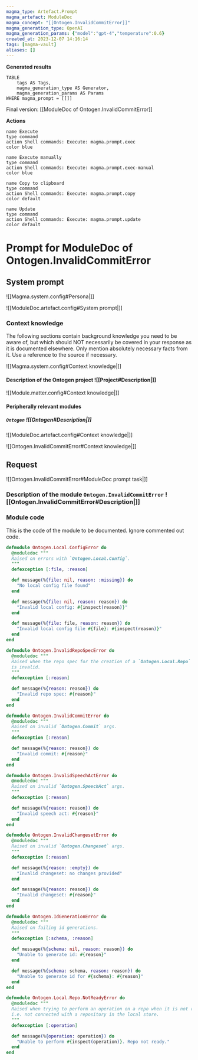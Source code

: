 ```yaml
---
magma_type: Artefact.Prompt
magma_artefact: ModuleDoc
magma_concept: "[[Ontogen.InvalidCommitError]]"
magma_generation_type: OpenAI
magma_generation_params: {"model":"gpt-4","temperature":0.6}
created_at: 2023-12-07 14:16:14
tags: [magma-vault]
aliases: []
---
```


**Generated results**

```dataview
TABLE
	tags AS Tags,
	magma_generation_type AS Generator,
	magma_generation_params AS Params
WHERE magma_prompt = [[]]
```

Final version: [[ModuleDoc of Ontogen.InvalidCommitError]]

**Actions**

```button
name Execute
type command
action Shell commands: Execute: magma.prompt.exec
color blue
```
```button
name Execute manually
type command
action Shell commands: Execute: magma.prompt.exec-manual
color blue
```
```button
name Copy to clipboard
type command
action Shell commands: Execute: magma.prompt.copy
color default
```
```button
name Update
type command
action Shell commands: Execute: magma.prompt.update
color default
```

# Prompt for ModuleDoc of Ontogen.InvalidCommitError

## System prompt

![[Magma.system.config#Persona|]]

![[ModuleDoc.artefact.config#System prompt|]]

### Context knowledge

The following sections contain background knowledge you need to be aware of, but which should NOT necessarily be covered in your response as it is documented elsewhere. Only mention absolutely necessary facts from it. Use a reference to the source if necessary.

![[Magma.system.config#Context knowledge|]]

#### Description of the Ontogen project ![[Project#Description|]]

![[Module.matter.config#Context knowledge|]]

#### Peripherally relevant modules

##### `Ontogen` ![[Ontogen#Description|]]

![[ModuleDoc.artefact.config#Context knowledge|]]

![[Ontogen.InvalidCommitError#Context knowledge|]]


## Request

![[Ontogen.InvalidCommitError#ModuleDoc prompt task|]]

### Description of the module `Ontogen.InvalidCommitError` ![[Ontogen.InvalidCommitError#Description|]]

### Module code

This is the code of the module to be documented. Ignore commented out code.

```elixir
defmodule Ontogen.Local.ConfigError do
  @moduledoc """
  Raised on errors with `Ontogen.Local.Config`.
  """
  defexception [:file, :reason]

  def message(%{file: nil, reason: :missing}) do
    "No local config file found"
  end

  def message(%{file: nil, reason: reason}) do
    "Invalid local config: #{inspect(reason)}"
  end

  def message(%{file: file, reason: reason}) do
    "Invalid local config file #{file}: #{inspect(reason)}"
  end
end

defmodule Ontogen.InvalidRepoSpecError do
  @moduledoc """
  Raised when the repo spec for the creation of a `Ontogen.Local.Repo`
  is invalid.
  """
  defexception [:reason]

  def message(%{reason: reason}) do
    "Invalid repo spec: #{reason}"
  end
end

defmodule Ontogen.InvalidCommitError do
  @moduledoc """
  Raised on invalid `Ontogen.Commit` args.
  """
  defexception [:reason]

  def message(%{reason: reason}) do
    "Invalid commit: #{reason}"
  end
end

defmodule Ontogen.InvalidSpeechActError do
  @moduledoc """
  Raised on invalid `Ontogen.SpeechAct` args.
  """
  defexception [:reason]

  def message(%{reason: reason}) do
    "Invalid speech act: #{reason}"
  end
end

defmodule Ontogen.InvalidChangesetError do
  @moduledoc """
  Raised on invalid `Ontogen.Changeset` args.
  """
  defexception [:reason]

  def message(%{reason: :empty}) do
    "Invalid changeset: no changes provided"
  end

  def message(%{reason: reason}) do
    "Invalid changeset: #{reason}"
  end
end

defmodule Ontogen.IdGenerationError do
  @moduledoc """
  Raised on failing id generations.
  """
  defexception [:schema, :reason]

  def message(%{schema: nil, reason: reason}) do
    "Unable to generate id: #{reason}"
  end

  def message(%{schema: schema, reason: reason}) do
    "Unable to generate id for #{schema}: #{reason}"
  end
end

defmodule Ontogen.Local.Repo.NotReadyError do
  @moduledoc """
  Raised when trying to perform an operation on a repo when it is not ready,
  i.e. not connected with a repository in the local store.
  """
  defexception [:operation]

  def message(%{operation: operation}) do
    "Unable to perform #{inspect(operation)}. Repo not ready."
  end
end

```

